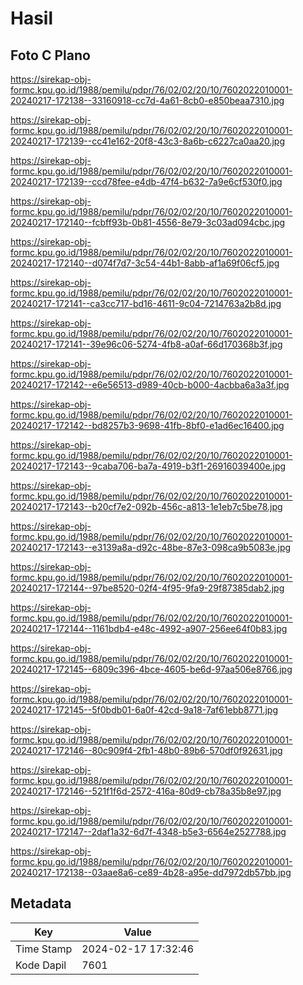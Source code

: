 # Hasil

## Foto C Plano

https://sirekap-obj-formc.kpu.go.id/1988/pemilu/pdpr/76/02/02/20/10/7602022010001-20240217-172138--33160918-cc7d-4a61-8cb0-e850beaa7310.jpg

https://sirekap-obj-formc.kpu.go.id/1988/pemilu/pdpr/76/02/02/20/10/7602022010001-20240217-172139--cc41e162-20f8-43c3-8a6b-c6227ca0aa20.jpg

https://sirekap-obj-formc.kpu.go.id/1988/pemilu/pdpr/76/02/02/20/10/7602022010001-20240217-172139--ccd78fee-e4db-47f4-b632-7a9e6cf530f0.jpg

https://sirekap-obj-formc.kpu.go.id/1988/pemilu/pdpr/76/02/02/20/10/7602022010001-20240217-172140--fcbff93b-0b81-4556-8e79-3c03ad094cbc.jpg

https://sirekap-obj-formc.kpu.go.id/1988/pemilu/pdpr/76/02/02/20/10/7602022010001-20240217-172140--d074f7d7-3c54-44b1-8abb-af1a69f06cf5.jpg

https://sirekap-obj-formc.kpu.go.id/1988/pemilu/pdpr/76/02/02/20/10/7602022010001-20240217-172141--ca3cc717-bd16-4611-9c04-7214763a2b8d.jpg

https://sirekap-obj-formc.kpu.go.id/1988/pemilu/pdpr/76/02/02/20/10/7602022010001-20240217-172141--39e96c06-5274-4fb8-a0af-66d170368b3f.jpg

https://sirekap-obj-formc.kpu.go.id/1988/pemilu/pdpr/76/02/02/20/10/7602022010001-20240217-172142--e6e56513-d989-40cb-b000-4acbba6a3a3f.jpg

https://sirekap-obj-formc.kpu.go.id/1988/pemilu/pdpr/76/02/02/20/10/7602022010001-20240217-172142--bd8257b3-9698-41fb-8bf0-e1ad6ec16400.jpg

https://sirekap-obj-formc.kpu.go.id/1988/pemilu/pdpr/76/02/02/20/10/7602022010001-20240217-172143--9caba706-ba7a-4919-b3f1-26916039400e.jpg

https://sirekap-obj-formc.kpu.go.id/1988/pemilu/pdpr/76/02/02/20/10/7602022010001-20240217-172143--b20cf7e2-092b-456c-a813-1e1eb7c5be78.jpg

https://sirekap-obj-formc.kpu.go.id/1988/pemilu/pdpr/76/02/02/20/10/7602022010001-20240217-172143--e3139a8a-d92c-48be-87e3-098ca9b5083e.jpg

https://sirekap-obj-formc.kpu.go.id/1988/pemilu/pdpr/76/02/02/20/10/7602022010001-20240217-172144--97be8520-02f4-4f95-9fa9-29f87385dab2.jpg

https://sirekap-obj-formc.kpu.go.id/1988/pemilu/pdpr/76/02/02/20/10/7602022010001-20240217-172144--1161bdb4-e48c-4992-a907-256ee64f0b83.jpg

https://sirekap-obj-formc.kpu.go.id/1988/pemilu/pdpr/76/02/02/20/10/7602022010001-20240217-172145--6809c396-4bce-4605-be6d-97aa506e8766.jpg

https://sirekap-obj-formc.kpu.go.id/1988/pemilu/pdpr/76/02/02/20/10/7602022010001-20240217-172145--5f0bdb01-6a0f-42cd-9a18-7af61ebb8771.jpg

https://sirekap-obj-formc.kpu.go.id/1988/pemilu/pdpr/76/02/02/20/10/7602022010001-20240217-172146--80c909f4-2fb1-48b0-89b6-570df0f92631.jpg

https://sirekap-obj-formc.kpu.go.id/1988/pemilu/pdpr/76/02/02/20/10/7602022010001-20240217-172146--521f1f6d-2572-416a-80d9-cb78a35b8e97.jpg

https://sirekap-obj-formc.kpu.go.id/1988/pemilu/pdpr/76/02/02/20/10/7602022010001-20240217-172147--2daf1a32-6d7f-4348-b5e3-6564e2527788.jpg

https://sirekap-obj-formc.kpu.go.id/1988/pemilu/pdpr/76/02/02/20/10/7602022010001-20240217-172138--03aae8a6-ce89-4b28-a95e-dd7972db57bb.jpg


## Metadata

| Key        | Value               |
| ---------- | ------------------- |
| Time Stamp | 2024-02-17 17:32:46 |
| Kode Dapil | 7601                |



